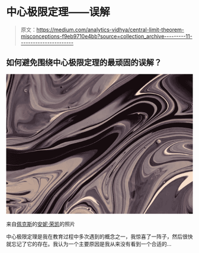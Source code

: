# 中心极限定理——误解

> 原文：<https://medium.com/analytics-vidhya/central-limit-theorem-misconceptions-f9eb9710e4bb?source=collection_archive---------11----------------------->

## 如何避免围绕中心极限定理的最顽固的误解？

![](img/fa6024020d880d419178a3b197eca49c.png)

来自[佩克斯](https://www.pexels.com/photo/photo-of-abstract-colors-2798881/?utm_content=attributionCopyText&utm_medium=referral&utm_source=pexels)的[安妮·荣凯](https://www.pexels.com/@anniroenkae?utm_content=attributionCopyText&utm_medium=referral&utm_source=pexels)的照片

中心极限定理是我在教育过程中多次遇到的概念之一，我惊喜了一阵子，然后很快就忘记了它的存在。我认为一个主要原因是我从来没有看到一个合适的…